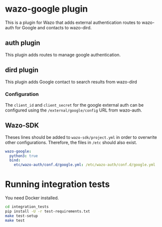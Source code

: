 # wazo-google plugin

This is a plugin for Wazo that adds external authentication routes to wazo-auth for Google and contacts to wazo-dird.


## auth plugin

This plugin adds routes to manage google authentication.


## dird plugin

This plugin adds Google contact to search results from wazo-dird


### Configuration

The `client_id` and `client_secret` for the google external auth can be configured using the
`/external/google/config` URL from wazo-auth.


## Wazo-SDK

Theses lines should be added to `wazo-sdk/project.yml` in order to overwrite other configurations. Therefore, the files in `/etc` should also exist.

```yml
wazo-google:
  python3: true
  bind:
    etc/wazo-auth/conf.d/google.yml: /etc/wazo-auth/conf.d/google.yml
```

# Running integration tests
You need Docker installed.

```sh
cd integration_tests
pip install -U -r test-requirements.txt
make test-setup
make test
```
